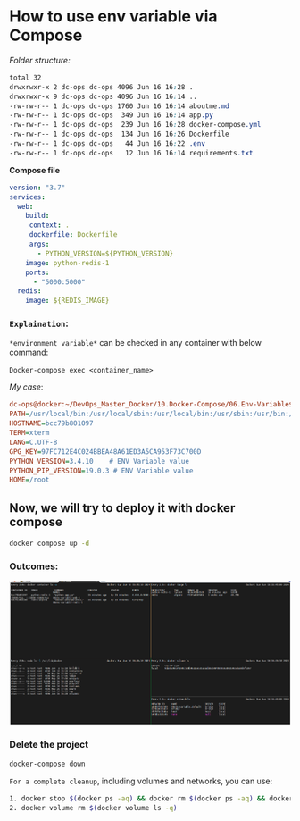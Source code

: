 # How to use env variable via Compose

*Folder structure:*
```css
total 32
drwxrwxr-x 2 dc-ops dc-ops 4096 Jun 16 16:28 .
drwxrwxr-x 9 dc-ops dc-ops 4096 Jun 16 16:14 ..
-rw-rw-r-- 1 dc-ops dc-ops 1760 Jun 16 16:14 aboutme.md
-rw-rw-r-- 1 dc-ops dc-ops  349 Jun 16 16:14 app.py
-rw-rw-r-- 1 dc-ops dc-ops  239 Jun 16 16:28 docker-compose.yml
-rw-rw-r-- 1 dc-ops dc-ops  134 Jun 16 16:26 Dockerfile
-rw-rw-r-- 1 dc-ops dc-ops   44 Jun 16 16:22 .env
-rw-rw-r-- 1 dc-ops dc-ops   12 Jun 16 16:14 requirements.txt
```
__Compose file__ 
```yml
version: "3.7"
services:
  web:
    build:
     context: .
     dockerfile: Dockerfile
     args:
       - PYTHON_VERSION=${PYTHON_VERSION}
    image: python-redis-1
    ports:
      - "5000:5000"
  redis:
    image: ${REDIS_IMAGE}
```

### ```Explaination```: 

```*environment variable*``` can be checked in any container with below command:

```Docker-compose exec <container_name>```

*My case*:

```ini
dc-ops@docker:~/DevOps_Master_Docker/10.Docker-Compose/06.Env-Variable$ docker-compose exec web env
PATH=/usr/local/bin:/usr/local/sbin:/usr/local/bin:/usr/sbin:/usr/bin:/sbin:/bin
HOSTNAME=bcc79b801097
TERM=xterm
LANG=C.UTF-8
GPG_KEY=97FC712E4C024BBEA48A61ED3A5CA953F73C700D
PYTHON_VERSION=3.4.10    # ENV Variable value
PYTHON_PIP_VERSION=19.0.3 # ENV Variable value
HOME=/root
```

## Now, we will try to deploy it with docker compose
```bash
docker compose up -d
```                                                                                
### Outcomes:
![alt text](image.png)

### Delete the project
```bash
docker-compose down
```
```For a complete cleanup```, including volumes and networks, you can use:
```bash
1. docker stop $(docker ps -aq) && docker rm $(docker ps -aq) && docker rmi $(docker images -q) && docker volume prune -f && docker network prune -f
2. docker volume rm $(docker volume ls -q)
```
